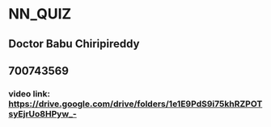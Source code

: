 # NN_QUIZ
## Doctor Babu Chiripireddy
## 700743569
### video link: https://drive.google.com/drive/folders/1e1E9PdS9i75khRZPOTsyEjrUo8HPyw_-
